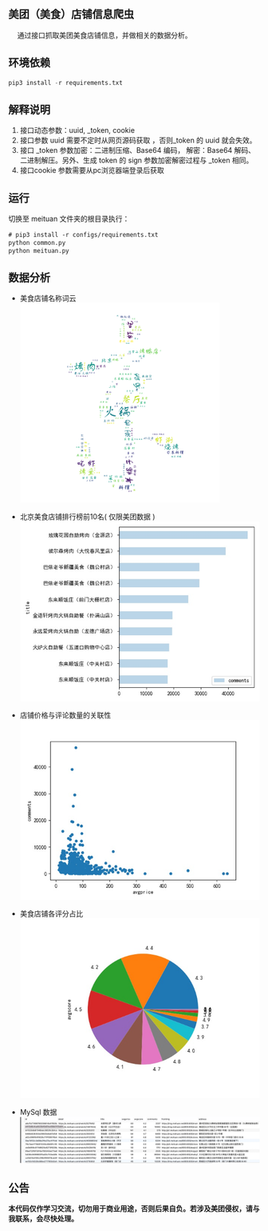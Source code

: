 ##  美团（美食）店铺信息爬虫

&emsp; 通过接口抓取美团美食店铺信息，并做相关的数据分析。

## 环境依赖

```python
pip3 install -r requirements.txt
```

## 解释说明

1.  接口动态参数：uuid,  _token, cookie
2.  接口参数 uuid 需要不定时从网页源码获取 ，否则_token 的 uuid 就会失效。
3.  接口 _token 参数加密：二进制压缩、Base64 编码， 解密：Base64 解码、二进制解压。另外、生成 token 的 sign 参数加密解密过程与 _token 相同。
4.  接口cookie 参数需要从pc浏览器端登录后获取

## 运行

切换至 meituan 文件夹的根目录执行：

```
# pip3 install -r configs/requirements.txt
python common.py
python meituan.py
```

## 数据分析

- 美食店铺名称词云
  ![key](configs/view/key.png)

- 北京美食店铺排行榜前10名( 仅限美团数据 )
  ![top10](configs/view/top10.jpg)

- 店铺价格与评论数量的关联性
  ![top10](configs/view/pricom.jpg)

- 美食店铺各评分占比
  ![top10](configs/view/ratio.jpg)

- MySql 数据
  ![db](configs/view/db.jpg)
  
## 公告

**本代码仅作学习交流，切勿用于商业用途，否则后果自负。若涉及美团侵权，请与我联系，会尽快处理。**

